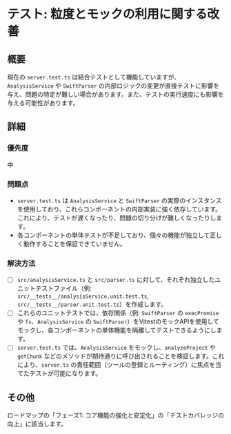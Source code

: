 # テスト: 粒度とモックの利用に関する改善

## 概要

現在の `server.test.ts` は結合テストとして機能していますが、`AnalysisService` や `SwiftParser` の内部ロジックの変更が直接テストに影響を与え、問題の特定が難しい場合があります。また、テストの実行速度にも影響を与える可能性があります。

## 詳細

### 優先度

中

### 問題点

- `server.test.ts` は `AnalysisService` と `SwiftParser` の実際のインスタンスを使用しており、これらコンポーネントの内部実装に強く依存しています。これにより、テストが遅くなったり、問題の切り分けが難しくなったりします。
- 各コンポーネントの単体テストが不足しており、個々の機能が独立して正しく動作することを保証できていません。

### 解決方法

- [ ] `src/analysisService.ts` と `src/parser.ts` に対して、それぞれ独立したユニットテストファイル（例: `src/__tests__/analysisService.unit.test.ts`, `src/__tests__/parser.unit.test.ts`）を作成します。
- [ ] これらのユニットテストでは、依存関係（例: `SwiftParser` の `execPromise` や `fs`、`AnalysisService` の `SwiftParser`）をVitestのモックAPIを使用してモックし、各コンポーネントの単体機能を隔離してテストできるようにします。
- [ ] `server.test.ts` では、`AnalysisService` をモックし、`analyzeProject` や `getChunk` などのメソッドが期待通りに呼び出されることを検証します。これにより、`server.ts` の責任範囲（ツールの登録とルーティング）に焦点を当てたテストが可能になります。

## その他

ロードマップの「フェーズ1: コア機能の強化と安定化」の「テストカバレッジの向上」に該当します。
